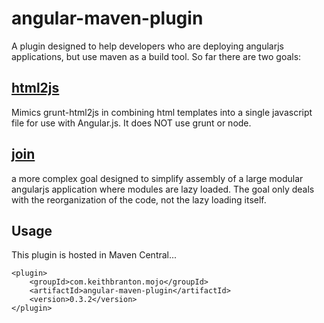angular-maven-plugin
====================

A plugin designed to help developers who are deploying angularjs applications, but use maven as a build tool. So far there are two goals:

[html2js](doc/html2js.md)
-------
Mimics grunt-html2js in combining html templates into a single javascript file for use with Angular.js. It does NOT use grunt or node.

[join](doc/join.md)
----
a more complex goal designed to simplify assembly of a large modular angularjs application where modules are lazy loaded. The goal only deals with the reorganization of the code, not the lazy loading itself. 

Usage
-----
 
This plugin is hosted in Maven Central...

    <plugin>
        <groupId>com.keithbranton.mojo</groupId>
        <artifactId>angular-maven-plugin</artifactId>
        <version>0.3.2</version>
    </plugin>
